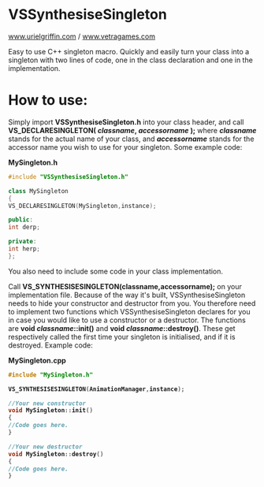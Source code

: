 # VSSynthesiseSingleton
www.urielgriffin.com / www.vetragames.com

Easy to use C++ singleton macro. Quickly and easily turn your class into a singleton with two lines of code, one in the class declaration and one in the implementation. 

# How to use:
Simply import <b>VSSynthesiseSingleton.h</b> into your class header, and call <b>VS_DECLARESINGLETON( _classname_, _accessorname_ );</b> where <b>_classname_</b> stands for the actual name of your class, and <b>_accessorname_</b> stands for the accessor name you wish to use for your singleton. Some example code:

<b>MySingleton.h</b>

```cpp
#include "VSSynthesiseSingleton.h"

class MySingleton
{
VS_DECLARESINGLETON(MySingleton,instance);

public:
int derp;

private:
int herp;
};
```

You also need to include some code in your class implementation.

Call <b>VS_SYNTHESISESINGLETON(__classname__,__accessorname__);</b> on your implementation file. Because of the way it's built, VSSynthesiseSingleton needs to hide your constructor and destructor from you. You therefore need to implement two functions which VSSynthesiseSingleton declares for you in case you would like to use a constructor or a destructor. The functions are <b>void _classname_::init()</b> and <b>void _classname_::destroy()</b>. These get respectively called the first time your singleton is initialised, and if it is destroyed. Example code:

<b>MySingleton.cpp

```cpp
#include "MySingleton.h"

VS_SYNTHESISESINGLETON(AnimationManager,instance);

//Your new constructor
void MySingleton::init()
{
//Code goes here.
}

//Your new destructor
void MySingleton::destroy()
{
//Code goes here.
}
```
